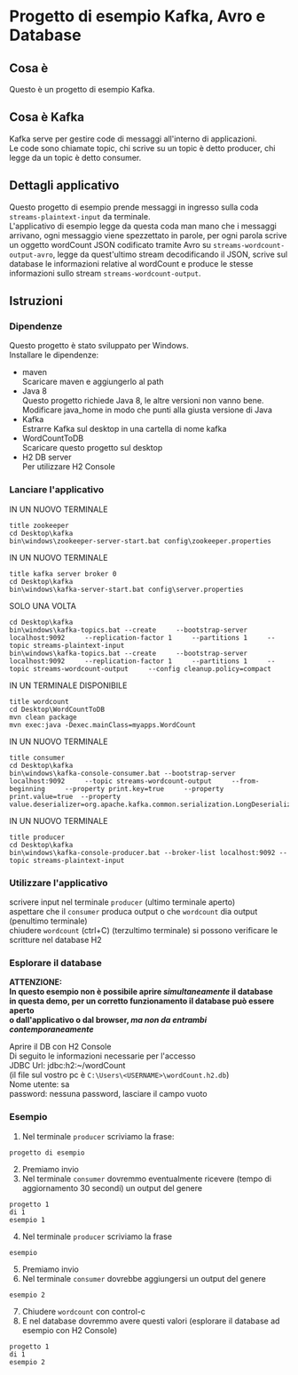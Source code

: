 # Progetto di esempio Kafka, Avro e Database
## Cosa è
Questo è un progetto di esempio Kafka. 
## Cosa è Kafka
Kafka serve per gestire code di messaggi all'interno di applicazioni.  
Le code sono chiamate topic, chi scrive su un topic è detto producer, chi legge da un topic è detto consumer.  
## Dettagli applicativo
Questo progetto di esempio prende messaggi in ingresso sulla coda `streams-plaintext-input` da terminale.  
L'applicativo di esempio legge da questa coda man mano che i messaggi arrivano, ogni messaggio viene spezzettato in parole, per ogni parola scrive un oggetto wordCount JSON codificato tramite Avro su `streams-wordcount-output-avro`, legge da quest'ultimo stream decodificando il JSON, scrive sul database le informazioni relative al wordCount e produce le stesse informazioni sullo stream `streams-wordcount-output`.
## Istruzioni
### Dipendenze
Questo progetto è stato sviluppato per Windows.  
Installare le dipendenze:  
- maven  
Scaricare maven e aggiungerlo al path  
- Java 8  
Questo progetto richiede Java 8, le altre versioni non vanno bene.  
Modificare java_home in modo che punti alla giusta versione di Java  
- Kafka  
Estrarre Kafka sul desktop in una cartella di nome kafka
- WordCountToDB  
Scaricare questo progetto sul desktop  
- H2 DB server  
Per utilizzare H2 Console
### Lanciare l'applicativo
IN UN NUOVO TERMINALE
```
title zookeeper
cd Desktop\kafka
bin\windows\zookeeper-server-start.bat config\zookeeper.properties
```

IN UN NUOVO TERMINALE
```
title kafka server broker 0
cd Desktop\kafka
bin\windows\kafka-server-start.bat config\server.properties
```

SOLO UNA VOLTA
```
cd Desktop\kafka
bin\windows\kafka-topics.bat --create     --bootstrap-server localhost:9092     --replication-factor 1     --partitions 1     --topic streams-plaintext-input
bin\windows\kafka-topics.bat --create     --bootstrap-server localhost:9092     --replication-factor 1     --partitions 1     --topic streams-wordcount-output     --config cleanup.policy=compact
```

IN UN TERMINALE DISPONIBILE
```
title wordcount
cd Desktop\WordCountToDB
mvn clean package
mvn exec:java -Dexec.mainClass=myapps.WordCount
```

IN UN NUOVO TERMINALE
```
title consumer
cd Desktop\kafka
bin\windows\kafka-console-consumer.bat --bootstrap-server localhost:9092     --topic streams-wordcount-output     --from-beginning     --property print.key=true     --property print.value=true  --property value.deserializer=org.apache.kafka.common.serialization.LongDeserializer
```

IN UN NUOVO TERMINALE
```
title producer
cd Desktop\kafka
bin\windows\kafka-console-producer.bat --broker-list localhost:9092 --topic streams-plaintext-input
```
### Utilizzare l'applicativo
scrivere input nel terminale `producer` (ultimo terminale aperto)  
aspettare che il `consumer` produca output o che `wordcount` dia output (penultimo terminale)  
chiudere `wordcount` (ctrl+C)  (terzultimo terminale)
si possono verificare le scritture nel database H2  

### Esplorare il database
**ATTENZIONE:  
In questo esempio non è possibile aprire _simultaneamente_ il database  
in questa demo, per un corretto funzionamento il database può essere aperto  
o dall'applicativo o dal browser, _ma non da entrambi contemporaneamente_**

Aprire il DB con H2 Console  
Di seguito le informazioni necessarie per l'accesso  
JDBC Url: jdbc:h2:~/wordCount  
(il file sul vostro pc è `C:\Users\<USERNAME>\wordCount.h2.db`)  
Nome utente: sa  
password: nessuna password, lasciare il campo vuoto

### Esempio
1. Nel terminale `producer` scriviamo la frase:
```
progetto di esempio
```
2. Premiamo invio
3. Nel terminale `consumer` dovremmo eventualmente ricevere (tempo di aggiornamento 30 secondi) un output del genere
```
progetto 1
di 1
esempio 1
```
4. Nel terminale `producer` scriviamo la frase
```
esempio
```
5. Premiamo invio
6. Nel terminale `consumer` dovrebbe aggiungersi un output del genere
```
esempio 2
```
7. Chiudere `wordcount` con control-c
8. E nel database dovremmo avere questi valori (esplorare il database ad esempio con H2 Console)
```
progetto 1
di 1
esempio 2
```

